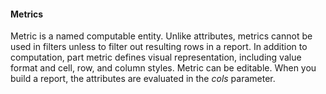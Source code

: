 #### Metrics

Metric is a named computable entity. Unlike attributes, metrics cannot be used in filters unless to filter out resulting rows in a report. In addition to computation, part metric defines visual representation, including value format and cell, row, and column styles. Metric can be editable. When you build a report, the attributes are evaluated in the _cols_ parameter.
